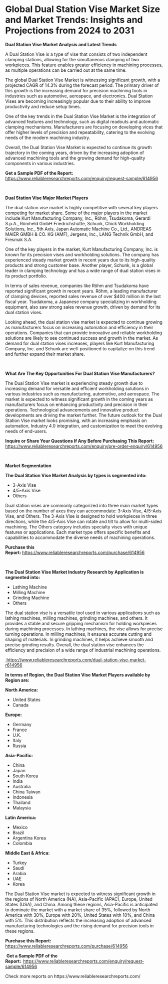 <p><h1>Global Dual Station Vise Market Size and Market Trends: Insights and Projections from 2024 to 2031</h1></p><p><strong>Dual Station Vise Market Analysis and Latest Trends</strong></p>
<p><p>A Dual Station Vise is a type of vise that consists of two independent clamping stations, allowing for the simultaneous clamping of two workpieces. This feature enables greater efficiency in machining processes, as multiple operations can be carried out at the same time.</p><p>The global Dual Station Vise Market is witnessing significant growth, with a projected CAGR of 14.3% during the forecast period. The primary driver of this growth is the increasing demand for precision machining tools in industries such as automotive, aerospace, and electronics. Dual Station Vises are becoming increasingly popular due to their ability to improve productivity and reduce setup times.</p><p>One of the key trends in the Dual Station Vise Market is the integration of advanced features and technology, such as digital readouts and automatic clamping mechanisms. Manufacturers are focusing on developing vices that offer higher levels of precision and repeatability, catering to the evolving needs of the modern machining industry.</p><p>Overall, the Dual Station Vise Market is expected to continue its growth trajectory in the coming years, driven by the increasing adoption of advanced machining tools and the growing demand for high-quality components in various industries.</p></p>
<p><strong>Get a Sample PDF of the Report:&nbsp;</strong> <a href="https://www.reliableresearchreports.com/enquiry/request-sample/614956">https://www.reliableresearchreports.com/enquiry/request-sample/614956</a></p>
<p>&nbsp;</p>
<p><strong>Dual Station Vise Major Market Players</strong></p>
<p><p>The dual station vise market is highly competitive with several key players competing for market share. Some of the major players in the market include Kurt Manufacturing Company, Inc., Röhm, Tsudakoma, Gerardi S.p.A., Römheld GmbH Friedrichshütte, Schunk, Chick Workholding Solutions, Inc., 5th Axis, Japan Automatic Machine Co., Ltd., ANDREAS MAIER GMBH & CO. KG (AMF), Jergens, Inc., LANG Technik GmbH, and Fresmak S.A.</p><p>One of the key players in the market, Kurt Manufacturing Company, Inc. is known for its precision vises and workholding solutions. The company has experienced steady market growth in recent years due to its high-quality products and strong customer base. Another player, Schunk, is a global leader in clamping technology and has a wide range of dual station vises in its product portfolio.</p><p>In terms of sales revenue, companies like Röhm and Tsudakoma have reported significant growth in recent years. Röhm, a leading manufacturer of clamping devices, reported sales revenue of over $400 million in the last fiscal year. Tsudakoma, a Japanese company specializing in workholding equipment, also saw strong sales revenue growth, driven by demand for its dual station vises.</p><p>Looking ahead, the dual station vise market is expected to continue growing as manufacturers focus on increasing automation and efficiency in their operations. Companies that can provide innovative and reliable workholding solutions are likely to see continued success and growth in the market. As demand for dual station vises increases, players like Kurt Manufacturing Company, Inc. and Schunk are well-positioned to capitalize on this trend and further expand their market share.</p></p>
<p>&nbsp;</p>
<p><strong>What Are The Key Opportunities For Dual Station Vise Manufacturers?</strong></p>
<p><p>The Dual Station Vise market is experiencing steady growth due to increasing demand for versatile and efficient workholding solutions in various industries such as manufacturing, automotive, and aerospace. The market is expected to witness significant growth in the coming years as manufacturers focus on enhancing productivity and precision in their operations. Technological advancements and innovative product developments are driving the market further. The future outlook for the Dual Station Vise market looks promising, with an increasing emphasis on automation, Industry 4.0 integration, and customization to meet the evolving needs of end-users.</p></p>
<p><strong>Inquire or Share Your Questions If Any Before Purchasing This Report:</strong> <a href="https://www.reliableresearchreports.com/enquiry/pre-order-enquiry/614956">https://www.reliableresearchreports.com/enquiry/pre-order-enquiry/614956</a></p>
<p>&nbsp;</p>
<p><strong>Market Segmentation</strong></p>
<p><strong>The Dual Station Vise Market Analysis by types is segmented into:</strong></p>
<p><ul><li>3-Axis Vise</li><li>4/5-Axis Vise</li><li>Others</li></ul></p>
<p><p>Dual station vises are commonly categorized into three main market types based on the number of axes they can accommodate: 3-Axis Vise, 4/5-Axis Vise, and Others. The 3-Axis Vise is designed to hold workpieces in three directions, while the 4/5-Axis Vise can rotate and tilt to allow for multi-sided machining. The Others category includes specialty vises with unique features or applications. Each market type offers specific benefits and capabilities to accommodate the diverse needs of machining operations.</p></p>
<p><strong>Purchase this Report:&nbsp;</strong><a href="https://www.reliableresearchreports.com/purchase/614956">https://www.reliableresearchreports.com/purchase/614956</a></p>
<p>&nbsp;</p>
<p><strong>The Dual Station Vise Market Industry Research by Application is segmented into:</strong></p>
<p><ul><li>Lathing Machine</li><li>Milling Machine</li><li>Grinding Machine</li><li>Others</li></ul></p>
<p><p>The dual station vise is a versatile tool used in various applications such as lathing machines, milling machines, grinding machines, and others. It provides a stable and secure gripping mechanism for holding workpieces during machining processes. In lathing machines, the vise allows for precise turning operations. In milling machines, it ensures accurate cutting and shaping of materials. In grinding machines, it helps achieve smooth and precise grinding results. Overall, the dual station vise enhances the efficiency and precision of a wide range of industrial machining operations.</p></p>
<p><a href="https://www.reliableresearchreports.com/dual-station-vise-market-r614956">&nbsp;https://www.reliableresearchreports.com/dual-station-vise-market-r614956</a></p>
<p><strong>In terms of Region, the Dual Station Vise Market Players available by Region are:</strong></p>
<p>
    <p> <strong> North America: </strong>
        <ul>
            <li>United States</li>
            <li>Canada</li>
        </ul>
        </p> 
    <p> <strong> Europe: </strong>
        <ul>
            <li>Germany</li>
            <li>France</li>
            <li>U.K.</li>
            <li>Italy</li>
            <li>Russia</li>
        </ul>
        </p> 
    <p> <strong> Asia-Pacific: </strong>
        <ul>
            <li>China</li>
            <li>Japan</li>
            <li>South Korea</li>
            <li>India</li>
            <li>Australia</li>
            <li>China Taiwan</li>
            <li>Indonesia</li>
            <li>Thailand</li>
            <li>Malaysia</li>
        </ul>
        </p> 
    <p> <strong> Latin America: </strong>
        <ul>
            <li>Mexico</li>
            <li>Brazil</li>
            <li>Argentina Korea</li>
            <li>Colombia</li>
        </ul>
        </p> 
    <p> <strong> Middle East & Africa: </strong>
        <ul>
            <li>Turkey</li>
            <li>Saudi</li>
            <li>Arabia</li>
            <li>UAE</li>
            <li>Korea</li>
        </ul>
    </p>
    </p>
<p><p>The Dual Station Vise market is expected to witness significant growth in the regions of North America (NA), Asia-Pacific (APAC), Europe, United States (USA), and China. Among these regions, Asia-Pacific is anticipated to dominate the market with a market share of 35%, followed by North America with 30%, Europe with 20%, United States with 10%, and China with 5%. This distribution reflects the increasing adoption of advanced manufacturing technologies and the rising demand for precision tools in these regions.</p></p>
<p><strong>Purchase this Report: </strong><a href="https://www.reliableresearchreports.com/purchase/614956">https://www.reliableresearchreports.com/purchase/614956</a></p>
<p>&nbsp;<strong>Get a Sample PDF of the Report:&nbsp;&nbsp;</strong><a href="https://www.reliableresearchreports.com/enquiry/request-sample/614956">https://www.reliableresearchreports.com/enquiry/request-sample/614956</a></p>
<p><strong></strong></p>
<p>Check more reports on https://www.reliableresearchreports.com/</p>